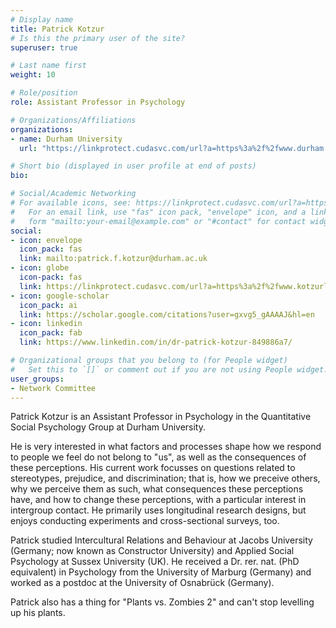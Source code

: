 ```yaml
---
# Display name
title: Patrick Kotzur
# Is this the primary user of the site?
superuser: true

# Last name first
weight: 10

# Role/position
role: Assistant Professor in Psychology

# Organizations/Affiliations
organizations:
- name: Durham University
  url: "https://linkprotect.cudasvc.com/url?a=https%3a%2f%2fwww.durham.ac.uk%2f&c=E,1,Y_e99JWtdErn7L8t2hb0zXeCBz06jzvyNiXGyAuxs7bSZeuGNfaIRrQijsnUxQvitmd7F2dmcxdnCJvzxwR1J_mftV-VskyXBiwzdSZV_vJfco51mfn4REIm0Eoq&typo=1"

# Short bio (displayed in user profile at end of posts)
bio: 

# Social/Academic Networking
# For available icons, see: https://linkprotect.cudasvc.com/url?a=https%3a%2f%2fsourcethemes.com%2facademic%2fdocs%2fpage-builder%2f%23icons&c=E,1,-Sq1B5Y-sYXWGec_bcr3akErtP0FiCsHjTFdMjprihhyZu5B2WYbd1FS2NYtBUq9yU2lJ2oTqUD9WBzIrVV34LSp5ud_hC2GKDAs9Ghx9dKFv9RGxg,,&typo=1
#   For an email link, use "fas" icon pack, "envelope" icon, and a link in the
#   form "mailto:your-email@example.com" or "#contact" for contact widget.
social:
- icon: envelope
  icon_pack: fas
  link: mailto:patrick.f.kotzur@durham.ac.uk
- icon: globe
  icon-pack: fas
  link: https://linkprotect.cudasvc.com/url?a=https%3a%2f%2fwww.kotzurlab.com&c=E,1,og64UdX84fB2r95wgCgnTcaMmgvDRwYpfdGUd2sip8ZXIEWusYgGqL2CM_SMVe6c8iafPDDxXXJ1zrrClHGtwnoqbTaDNVv7_wgyIcwxFRo,&typo=1
- icon: google-scholar
  icon_pack: ai
  link: https://scholar.google.com/citations?user=gxvg5_gAAAAJ&hl=en
- icon: linkedin
  icon_pack: fab
  link: https://www.linkedin.com/in/dr-patrick-kotzur-849886a7/

# Organizational groups that you belong to (for People widget)
#   Set this to `[]` or comment out if you are not using People widget.
user_groups:
- Network Committee
---
```


Patrick Kotzur is an Assistant Professor in Psychology in the Quantitative Social Psychology Group at Durham University.

He is very interested in what factors and processes shape how we respond to people we feel do not belong to "us", as well as the consequences of these perceptions. His current work focusses on questions related to stereotypes, prejudice, and discrimination; that is, how we preceive others, why we perceive them as such, what consequences these perceptions have, and how to change these perceptions, with a particular interest in intergroup contact. He primarily uses longitudinal research designs, but enjoys conducting experiments and cross-sectional surveys, too.

Patrick studied Intercultural Relations and Behaviour at Jacobs University (Germany; now known as Constructor University) and Applied Social Psychology at Sussex University (UK). He received a Dr. rer. nat. (PhD equivalent) in Psychology from the University of Marburg (Germany) and worked as a postdoc at the University of Osnabrück (Germany).

Patrick also has a thing for "Plants vs. Zombies 2" and can't stop levelling up his plants.
